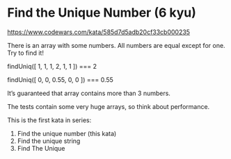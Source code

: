 # Find the Unique Number (6 kyu)

https://www.codewars.com/kata/585d7d5adb20cf33cb000235

There is an array with some numbers. All numbers are equal except for one. Try to find it!

findUniq([ 1, 1, 1, 2, 1, 1 ]) === 2

findUniq([ 0, 0, 0.55, 0, 0 ]) === 0.55

It’s guaranteed that array contains more than 3 numbers.

The tests contain some very huge arrays, so think about performance.

This is the first kata in series:

1. Find the unique number (this kata)
2. Find the unique string
3. Find The Unique